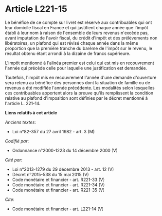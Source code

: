 # Article L221-15

Le bénéfice de ce compte sur livret est réservé aux contribuables qui ont leur domicile fiscal en France et qui justifient
chaque année que l'impôt établi à leur nom à raison de l'ensemble de leurs revenus n'excède pas, avant imputation de l'avoir
fiscal, du crédit d'impôt et des prélèvements non libératoires, un plafond qui est révisé chaque année dans la même
proportion que la première tranche du barème de l'impôt sur le revenu, le résultat obtenu étant arrondi à la dizaine de
francs supérieure.

L'impôt mentionné à l'alinéa premier est celui qui est mis en recouvrement l'année qui précède celle pour laquelle une
justification est demandée.

Toutefois, l'impôt mis en recouvrement l'année d'une demande d'ouverture sera retenu au bénéfice des personnes dont la
situation de famille ou de revenus a été modifiée l'année précédente. Les modalités selon lesquelles ces contribuables
apportent alors la preuve qu'ils remplissent la condition relative au plafond d'imposition sont définies par le décret
mentionné à l'article L. 221-14.

**Liens relatifs à cet article**

_Anciens textes_:

  - Loi n°82-357 du 27 avril 1982 - art. 3 (M)

_Codifié par_:

  - Ordonnance n°2000-1223 du 14 décembre 2000 (V)

_Cité par_:

  - Loi n°2013-1279 du 29 décembre 2013 - art. 12 (V)
  - Décret n°2015-538 du 15 mai 2015 (V)
  - Code monétaire et financier - art. R221-33 (V)
  - Code monétaire et financier - art. R221-34 (V)
  - Code monétaire et financier - art. R221-35 (V)

_Cite_:

  - Code monétaire et financier - art. L221-14 (V)
